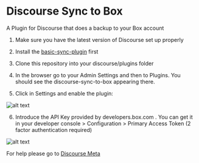 # Discourse Sync to Box
A Plugin for Discourse that does a backup to your Box account

1. Make sure you have the latest version of Discourse set up properly

2. Install the [basic-sync-plugin](https://github.com/berlindiamonds/discourse-sync-base) first

3. Clone this repository into your discourse/plugins folder

4. In the browser go to your Admin Settings and then to Plugins. You should see the discourse-sync-to-box appearing there.

5. Click in Settings and enable the plugin:

![alt text](https://user-images.githubusercontent.com/17571391/29312275-d84815fa-81b4-11e7-9dd3-1fec144740ba.png)

6. Introduce the API Key provided by developers.box.com . You can get it in your developer console > Configuration > Primary Access Token (2 factor authentication required)

![alt text](https://user-images.githubusercontent.com/17571391/29312121-544a60dc-81b4-11e7-9502-52e50b4509aa.png)

For help please go to [Discourse Meta](https://meta.discourse.org/)
